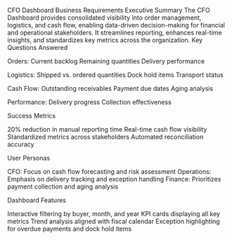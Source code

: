 CFO Dashboard Business Requirements
Executive Summary
The CFO Dashboard provides consolidated visibility into order management, logistics, and cash flow, enabling data-driven decision-making for financial and operational stakeholders. It streamlines reporting, enhances real-time insights, and standardizes key metrics across the organization.
Key Questions Answered

Orders:
Current backlog
Remaining quantities
Delivery performance


Logistics:
Shipped vs. ordered quantities
Dock hold items
Transport status


Cash Flow:
Outstanding receivables
Payment due dates
Aging analysis


Performance:
Delivery progress
Collection effectiveness



Success Metrics

20% reduction in manual reporting time
Real-time cash flow visibility
Standardized metrics across stakeholders
Automated reconciliation accuracy

User Personas

CFO: Focus on cash flow forecasting and risk assessment
Operations: Emphasis on delivery tracking and exception handling
Finance: Prioritizes payment collection and aging analysis

Dashboard Features

Interactive filtering by buyer, month, and year
KPI cards displaying all key metrics
Trend analysis aligned with fiscal calendar
Exception highlighting for overdue payments and dock hold items
